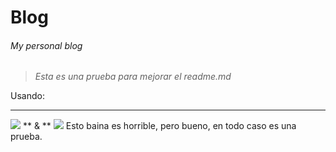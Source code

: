 # Blog

###### My personal blog
> *Esta es una prueba para mejorar el readme.md*

Usando:

------------


![](https://encrypted-tbn0.gstatic.com/images?q=tbn:ANd9GcTLDzg7Z2_9HGi9bSSXWOzPJi0ymRG_2RwooFW93lt6R5yKuczm9nI78OCfgGyjfTPwTYg&usqp=CAU)          **   &   **      ![](https://encrypted-tbn0.gstatic.com/images?q=tbn:ANd9GcT6NY1cNvgAyR0v9EQy1NSZze016KxQWLyGjmIIT18kUjhsbSVujkgwIzWsruK4oe4D5aE&usqp=CAU)
Esto baina es horrible, pero bueno, en todo caso es una prueba.
